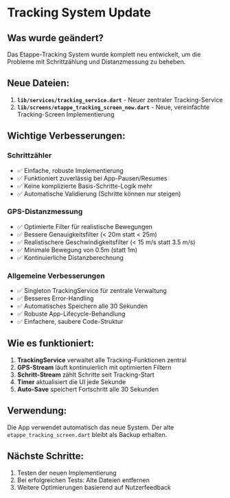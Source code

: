 # Tracking System Update

## Was wurde geändert?

Das Etappe-Tracking System wurde komplett neu entwickelt, um die Probleme mit Schrittzählung und Distanzmessung zu beheben.

## Neue Dateien:

1. **`lib/services/tracking_service.dart`** - Neuer zentraler Tracking-Service
2. **`lib/screens/etappe_tracking_screen_new.dart`** - Neue, vereinfachte Tracking-Screen Implementierung

## Wichtige Verbesserungen:

### Schrittzähler

- ✅ Einfache, robuste Implementierung
- ✅ Funktioniert zuverlässig bei App-Pausen/Resumes
- ✅ Keine komplizierte Basis-Schritte-Logik mehr
- ✅ Automatische Validierung (Schritte können nur steigen)

### GPS-Distanzmessung

- ✅ Optimierte Filter für realistische Bewegungen
- ✅ Bessere Genauigkeitsfilter (< 20m statt < 25m)
- ✅ Realistischere Geschwindigkeitsfilter (< 15 m/s statt 3.5 m/s)
- ✅ Minimale Bewegung von 0.5m (statt 1m)
- ✅ Kontinuierliche Distanzberechnung

### Allgemeine Verbesserungen

- ✅ Singleton TrackingService für zentrale Verwaltung
- ✅ Besseres Error-Handling
- ✅ Automatisches Speichern alle 30 Sekunden
- ✅ Robuste App-Lifecycle-Behandlung
- ✅ Einfachere, saubere Code-Struktur

## Wie es funktioniert:

1. **TrackingService** verwaltet alle Tracking-Funktionen zentral
2. **GPS-Stream** läuft kontinuierlich mit optimierten Filtern
3. **Schritt-Stream** zählt Schritte seit Tracking-Start
4. **Timer** aktualisiert die UI jede Sekunde
5. **Auto-Save** speichert Fortschritt alle 30 Sekunden

## Verwendung:

Die App verwendet automatisch das neue System. Der alte `etappe_tracking_screen.dart` bleibt als Backup erhalten.

## Nächste Schritte:

1. Testen der neuen Implementierung
2. Bei erfolgreichen Tests: Alte Dateien entfernen
3. Weitere Optimierungen basierend auf Nutzerfeedback

